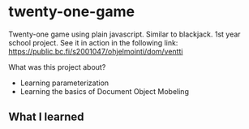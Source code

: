 # twenty-one-game
Twenty-one game using plain javascript. Similar to blackjack. 1st year school project.
See it in action in the following link:
https://public.bc.fi/s2001047/ohjelmointi/dom/ventti

What was this project about?
- Learning parameterization
- Learning the basics of Document Object Mobeling

What I learned
- 
